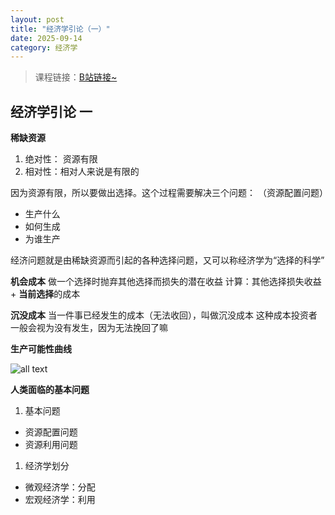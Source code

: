 ```yaml
---
layout: post
title: "经济学引论（一）"
date: 2025-09-14
category: 经济学
---
```

> 课程链接：[B站链接~](https://www.bilibili.com/video/BV1JA41117Yr/?spm_id_from=333.1007.top_right_bar_window_default_collection.content.click&vd_source=0859158cbbd404726b3a5b124b7d5ad2)
## 经济学引论 一

**稀缺资源**
1. 绝对性： 资源有限
2. 相对性：相对人来说是有限的

因为资源有限，所以要做出选择。这个过程需要解决三个问题：
（资源配置问题）
- 生产什么
- 如何生成
- 为谁生产

经济问题就是由稀缺资源而引起的各种选择问题，又可以称经济学为“选择的科学”

**机会成本**
做一个选择时抛弃其他选择而损失的潜在收益
计算：其他选择损失收益 $+$ **当前选择**的成本

**沉没成本**
当一件事已经发生的成本（无法收回），叫做沉没成本
这种成本投资者一般会视为没有发生，因为无法挽回了嘛

**生产可能性曲线**

![all text]({{site.baseurl}}/assets/economy/image.png)



**人类面临的基本问题**
1. 基本问题
- 资源配置问题
- 资源利用问题
1. 经济学划分
- 微观经济学：分配
- 宏观经济学：利用



